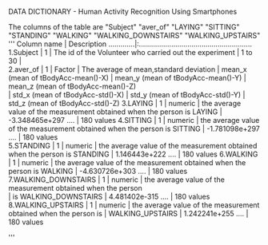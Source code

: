 DATA DICTIONARY - Human Activity Recognition Using Smartphones

The columns of the table are
"Subject"            "aver_of"            "LAYING"             "SITTING"           
"STANDING"           "WALKING"            "WALKING_DOWNSTAIRS" "WALKING_UPSTAIRS" 
'''
Column name  |  Description
.............|:........................................................
1.Subject    |   1
             |  The id of the Volunteer who carried out the experiment
             |  1 to 30
             |  
2.aver_of    |      1
             |  Factor 
             |  The average of mean,standard deviation 
             |  mean_x   (mean of tBodyAcc-mean()-X)
             |  mean_y   (mean of  tBodyAcc-mean()-Y)
             |  mean_z   (mean of tBodyAcc-mean()-Z)  
             |  std_x    (mean of tBodyAcc-std()-X)
             |  std_y    (mean of tBodyAcc-std()-Y)
             |  std_z    (mean of tBodyAcc-std()-Z)
3.LAYING     |    1
             |  numeric
             |  the average value of the measurement obtained when the person is LAYING
             |  -3.348465e+297 .... 
             |  180 values
4.SITTING    |    1
             | numeric
             |  the average value of the measurement obtained when the person is SITTING
             |    -1.781098e+297 .... 
             |  180 values       
5.STANDING   |     1
             |  numeric
             |  the average value of the measurement obtained when the person is STANDING
             |  1.146443e+222 .... 
             |  180 values 
6.WALKING    |     1
             |  numeric
             |  the average value of the measurement obtained when the person is WALKING
             |  -4.630726e+303 .... 
             |  180 values            
7.WALKING_DOWNSTAIRS |       1
                     |      numeric
                     |      the average value of the measurement obtained when the person  
                     |      is WALKING_DOWNSTAIRS
                     |      4.481402e-315 .... 
                     |      180 values  
8.WALKING_UPSTAIRS   |     1
                     | numeric
                     |  the average value of the measurement obtained when the person is
                     |  WALKING_UPSTAIRS
                     |  1.242241e+255 .... 
                     |  180 values         
     
'''